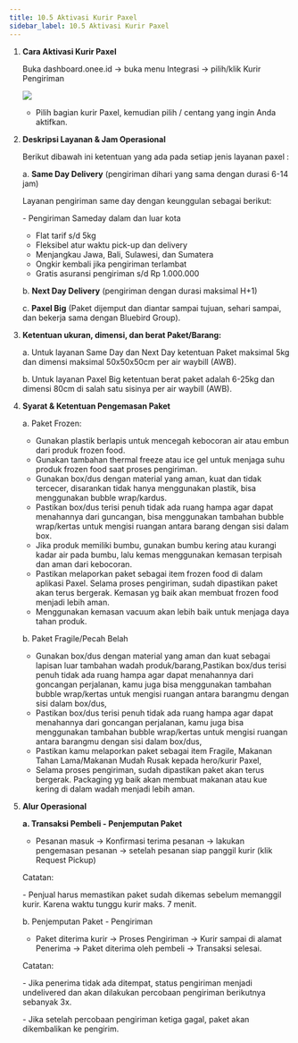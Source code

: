 ```yaml
---
title: 10.5 Aktivasi Kurir Paxel
sidebar_label: 10.5 Aktivasi Kurir Paxel
---
```

1. **C﻿ara Aktivasi Kurir Paxel**

   B﻿uka dashboard.onee.id -> buka menu Integrasi -> pilih/klik Kurir Pengiriman

   ![](/img/10.5.1-aktivasi-kurir-paxel.png)

   * P﻿ilih bagian kurir Paxel, kemudian pilih / centang yang ingin Anda aktifkan.
2. **D﻿eskripsi Layanan & Jam Operasional**

   B﻿erikut dibawah ini ketentuan yang ada pada setiap jenis layanan paxel :

   a﻿. **Same Day Delivery** (pengiriman dihari yang sama dengan durasi 6-14 jam)

   L﻿ayanan pengiriman same day dengan keunggulan sebagai berikut:

   \- Pengiriman Sameday dalam dan luar kota
   - Flat tarif s/d 5kg
   - Fleksibel atur waktu pick-up dan delivery
   - Menjangkau Jawa, Bali, Sulawesi, dan Sumatera
   - Ongkir kembali jika pengiriman terlambat
   - Gratis asuransi pengiriman s/d Rp 1.000.000 

   b﻿. **Next Day Delivery** (pengiriman dengan durasi maksimal H+1)

   c﻿. **Paxel Big** (Paket dijemput dan diantar sampai tujuan, sehari sampai, dan bekerja sama dengan Bluebird Group).
3. **K﻿etentuan ukuran, dimensi, dan berat Paket/Barang:**

   a. Untuk layanan Same Day dan Next Day ketentuan Paket maksimal 5kg dan dimensi maksimal 50x50x50cm per air waybill (AWB).

   b﻿. Untuk layanan Paxel Big ketentuan berat paket adalah 6-25kg dan dimensi 80cm di salah satu sisinya per air waybill (AWB).


4. **S﻿yarat & Ketentuan Pengemasan Paket**

   a﻿. Paket Frozen:

   * Gunakan plastik berlapis untuk mencegah kebocoran air atau embun dari produk frozen food.
   * Gunakan tambahan thermal freeze atau ice gel untuk menjaga suhu produk frozen food saat proses pengiriman.
   * Gunakan box/dus dengan material yang aman, kuat dan tidak tercecer, disarankan tidak hanya menggunakan plastik, bisa menggunakan bubble wrap/kardus.
   * Pastikan box/dus terisi penuh tidak ada ruang hampa agar dapat menahannya dari guncangan, bisa menggunakan tambahan bubble wrap/kertas untuk mengisi ruangan antara barang dengan sisi dalam box.
   * Jika produk memiliki bumbu, gunakan bumbu kering atau kurangi kadar air pada bumbu, lalu kemas menggunakan kemasan terpisah dan aman dari kebocoran.
   * Pastikan melaporkan paket sebagai item frozen food di dalam aplikasi Paxel. Selama proses pengiriman, sudah dipastikan paket akan terus bergerak. Kemasan yg baik akan membuat frozen food menjadi lebih aman.
   * Menggunakan kemasan vacuum akan lebih baik untuk menjaga daya tahan produk.

   b﻿. Paket Fragile/Pecah Belah

   * Gunakan box/dus dengan material yang aman dan kuat sebagai lapisan luar tambahan wadah produk/barang,Pastikan box/dus terisi penuh tidak ada ruang hampa agar dapat menahannya dari goncangan perjalanan, kamu juga bisa menggunakan tambahan bubble wrap/kertas untuk mengisi ruangan antara barangmu dengan sisi dalam box/dus,
   * Pastikan box/dus terisi penuh tidak ada ruang hampa agar dapat menahannya dari goncangan perjalanan, kamu juga bisa menggunakan tambahan bubble wrap/kertas untuk mengisi ruangan antara barangmu dengan sisi dalam box/dus,
   * Pastikan kamu melaporkan paket sebagai item Fragile, Makanan Tahan Lama/Makanan Mudah Rusak kepada hero/kurir Paxel,
   * Selama proses pengiriman, sudah dipastikan paket akan terus bergerak. Packaging yg baik akan membuat makanan atau kue kering di dalam wadah menjadi lebih aman.
5. **A﻿lur Operasional**

   **a﻿. Transaksi Pembeli - Penjemputan Paket** 

   * P﻿esanan masuk -> Konfirmasi terima pesanan -> lakukan pengemasan pesanan -> setelah pesanan siap panggil kurir (klik Request Pickup)

   C﻿atatan: 

   \-﻿ Penjual harus memastikan paket sudah dikemas sebelum memanggil kurir. Karena waktu tunggu kurir maks. 7 menit.

   b﻿. Penjemputan Paket - Pengiriman

   * P﻿aket diterima kurir -> Proses Pengiriman -> Kurir sampai di alamat Penerima -> Paket diterima oleh pembeli -> Transaksi selesai.

   C﻿atatan: 

   \-﻿ Jika penerima tidak ada ditempat, status pengiriman menjadi undelivered dan akan dilakukan percobaan pengiriman berikutnya sebanyak 3x.

   \-﻿ Jika setelah percobaan pengiriman ketiga gagal, paket akan dikembalikan ke pengirim.